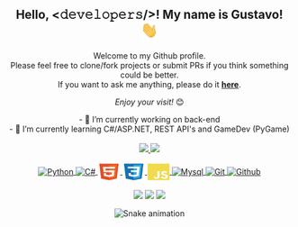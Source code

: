 <div align="center">
<h2> Hello, <𝚍𝚎𝚟𝚎𝚕𝚘𝚙𝚎𝚛𝚜/>! My name is Gustavo! <img src="https://github.com/ABSphreak/ABSphreak/blob/master/gifs/Hi.gif" width="30px"></h2>
</div>

<div align="center">

Welcome to my Github profile. <br>
Please feel free to clone/fork projects or submit PRs if you think something could be better. <br>
If you want to ask me anything, please do it <a href="mailto:malheiro.gus@gmail.com"><b>here</b></a>.<br>

<i>Enjoy your visit!</i> 😊

</div>

<div align="center">
- 🔭 I’m currently working on back-end<br>
- 🌱 I’m currently learning C#/ASP.NET, REST API's and GameDev (PyGame) <br>
<br>
</div>

<div align="center">
  <a href="https://github.com/gustavomalheiro">
  <img height="180em" src="https://github-readme-stats.vercel.app/api?username=gustavomalheiro&show_icons=true&theme=merko&include_all_commits=true&count_private=true"/>
  <img height="180em" src="https://github-readme-stats.vercel.app/api/top-langs/?username=gustavomalheiro&layout=compact&langs_count=7&theme=merko"/>
</div>
  
<div style="display: inline_block" align="center"><br>
   
  <img align="center" alt="Python" height="30" width="40" src="https://cdn.jsdelivr.net/gh/devicons/devicon/icons/python/python-original.svg">
  <img align="center" alt="C#" height="30" width="40" src="https://cdn.jsdelivr.net/gh/devicons/devicon/icons/csharp/csharp-original.svg">
  <img align="center" alt="HTML" height="30" width="40" src="https://raw.githubusercontent.com/devicons/devicon/master/icons/html5/html5-original.svg">
  <img align="center" alt="CSS" height="30" width="40" src="https://raw.githubusercontent.com/devicons/devicon/master/icons/css3/css3-original.svg">
  <img align="center" alt="Js" height="30" width="40" src="https://raw.githubusercontent.com/devicons/devicon/master/icons/javascript/javascript-plain.svg">
  <img align="center" alt="Mysql" height="30" width="40" src="https://cdn.jsdelivr.net/gh/devicons/devicon/icons/mysql/mysql-original.svg">
  <img align="center" alt="Git" height="30" width="40" src="https://cdn.jsdelivr.net/gh/devicons/devicon/icons/git/git-original.svg">
  <img align="center" alt="Github" height="30" width="40" src="https://cdn.jsdelivr.net/gh/devicons/devicon/icons/github/github-original.svg"
</div>
  
<div style="display: inline_block" align="center"><br>
  <a href="https://www.instagram.com/gus.malheiro/" target="_blank"><img src="https://img.shields.io/badge/-Instagram-%23E4405F?style=for-the-badge&logo=instagram&logoColor=white" target="_blank"></a>
  <a href = "mailto:malheiro.gus@gmail.com"><img src="https://img.shields.io/badge/-Gmail-%23333?style=for-the-badge&logo=gmail&logoColor=white" target="_blank"></a>
  <a href="https://www.linkedin.com/in/gustavomalheiro/" target="_blank"><img src="https://img.shields.io/badge/-LinkedIn-%230077B5?style=for-the-badge&logo=linkedin&logoColor=white" target="_blank"></a>
</div>

![Snake animation](https://github.com/devemdobro/devemdobro/blob/output/github-contribution-grid-snake.svg)

<!--
**gustavomalheiro/gustavomalheiro** is a ✨ _special_ ✨ repository because its `README.md` (this file) appears on your GitHub profile.

Here are some ideas to get you started:

- 🔭 I’m currently working on ...
- 🌱 I’m currently learning ...
- 👯 I’m looking to collaborate on ...
- 🤔 I’m looking for help with ...
- 💬 Ask me about ...
- 📫 How to reach me: ...
- 😄 Pronouns: ...
- ⚡ Fun fact: ...
-->
